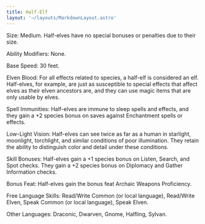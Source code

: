 ```yaml
---
title: Half-Elf
layout: '~/layouts/MarkdownLayout.astro'
---
```

Size: Medium. Half-elves have no special bonuses or penalties due to their
size.

Ability Modifiers: None.

Base Speed: 30 feet.

Elven Blood: For all effects related to species, a half-elf is considered an
elf. Half-elves, for example, are just as susceptible to special effects that
affect elves as their elven ancestors are, and they can use magic items that
are only usable by elves.

Spell Immunities: Half-elves are immune to sleep spells and effects, and they
gain a +2 species bonus on saves against Enchantment spells or effects.

Low-Light Vision: Half-elves can see twice as far as a human in starlight,
moonlight, torchlight, and similar conditions of poor illumination. They
retain the ability to distinguish color and detail under these conditions.

Skill Bonuses: Half-elves gain a +1 species bonus on Listen, Search, and Spot
checks. They gain a +2 species bonus on Diplomacy and Gather Information
checks.

Bonus Feat: Half-elves gain the bonus feat Archaic Weapons Proficiency.

Free Language Skills: Read/Write Common (or local language), Read/Write Elven,
Speak Common (or local language), Speak Elven.

Other Languages: Draconic, Dwarven, Gnome, Halfling, Sylvan.

